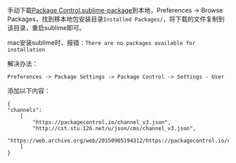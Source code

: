 
手动下载[Package Control.sublime-package](https://packagecontrol.io/Package%20Control.sublime-package)到本地，Preferences -> Browse Packages，找到移本地包安装目录`Installed Packages/`，将下载的文件复制到该目录，重启sublime即可。

mac安装sublime时，报错：`There are no packages available for installation`

解决办法：

```
Preferences -> Package Settings -> Package Control -> Settings - User
```

添加以下内容：

```
{
"channels":
    [
        "https://packagecontrol.io/channel_v3.json",
        "http://cst.stu.126.net/u/json/cms/channel_v3.json",
        "https://web.archive.org/web/20150905194312/https://packagecontrol.io/channel_v3.json"
    ]
}
```
